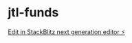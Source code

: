 # jtl-funds

[Edit in StackBlitz next generation editor ⚡️](https://stackblitz.com/~/github.com/EvercVerden/jtl-funds)